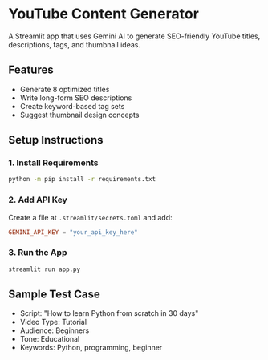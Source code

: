 # YouTube Content Generator

A Streamlit app that uses Gemini AI to generate SEO-friendly YouTube titles, descriptions, tags, and thumbnail ideas.

## Features

- Generate 8 optimized titles  
- Write long-form SEO descriptions  
- Create keyword-based tag sets  
- Suggest thumbnail design concepts  

## Setup Instructions

### 1. Install Requirements

```bash
python -m pip install -r requirements.txt
```

### 2. Add API Key

Create a file at `.streamlit/secrets.toml` and add:

```toml
GEMINI_API_KEY = "your_api_key_here"
```

### 3. Run the App

```bash
streamlit run app.py
```

## Sample Test Case

- Script: "How to learn Python from scratch in 30 days"  
- Video Type: Tutorial  
- Audience: Beginners  
- Tone: Educational  
- Keywords: Python, programming, beginner
